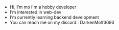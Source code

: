 - Hi, I’m mo i'm a hobby developer
- I’m interested in web-dev
- I’m currently learning backend development
- You can reach me on my discord : DarkenMo#3693
